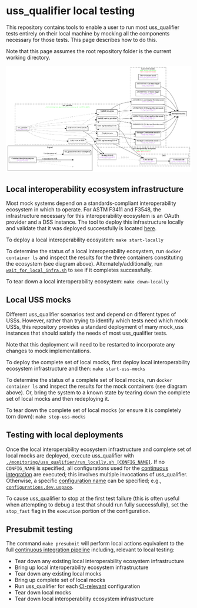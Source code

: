 # uss_qualifier local testing

This repository contains tools to enable a user to run most uss_qualifier tests entirely on their local machine by mocking all the components necessary for those tests.  This page describes how to do this.

Note that this page assumes the root repository folder is the current working directory.

![Local testing infrastructure diagram](../../assets/generated/local_uss_qualifier.png)

## Local interoperability ecosystem infrastructure

Most mock systems depend on a standards-compliant interoperability ecosystem in which to operate.  For ASTM F3411 and F3548, the infrastructure necessary for this interoperability ecosystem is an OAuth provider and a DSS instance.  The tool to deploy this infrastructure locally and validate that it was deployed successfully is located [here](../../build/dev).

To deploy a local interoperability ecosystem: `make start-locally`

To determine the status of a local interoperability ecosystem, run `docker container ls` and inspect the results for the three containers constituting the ecosystem (see diagram above).  Alternately/additionally, run [`wait_for_local_infra.sh`](../../build/dev/wait_for_local_infra.sh) to see if it completes successfully.

To tear down a local interoperability ecosystem: `make down-locally`

## Local USS mocks

Different uss_qualifier scenarios test and depend on different types of USSs.  However, rather than trying to identify which tests need which mock USSs, this repository provides a standard deployment of many mock_uss instances that should satisfy the needs of most uss_qualifier tests.

Note that this deployment will need to be restarted to incorporate any changes to mock implementations.

To deploy the complete set of local mocks, first deploy local interoperability ecosystem infrastructure and then: `make start-uss-mocks`

To determine the status of a complete set of local mocks, run `docker container ls` and inspect the results for the mock containers (see diagram above).  Or, bring the system to a known state by tearing down the complete set of local mocks and then redeploying it.

To tear down the complete set of local mocks (or ensure it is completely torn down): `make stop-uss-mocks`

## Testing with local deployments

Once the local interoperability ecosystem infrastructure and complete set of local mocks are deployed, execute uss_qualifier with [`./monitoring/uss_qualifier/run_locally.sh [CONFIG_NAME]`](run_locally.sh).  If no `CONFIG_NAME` is specified, all configurations used for the [continuous integration](../../.github/workflows) are executed; this involves multiple invocations of uss_qualifier.  Otherwise, a specific [configuration name](configurations/README.md#specifying) can be specified; e.g., [`configurations.dev.uspace`](configurations/dev/uspace.yaml).

To cause uss_qualifier to stop at the first test failure (this is often useful when attempting to debug a test that should run fully successfully), set the `stop_fast` flag in the `execution` portion of the configuration.

## Presubmit testing

The command `make presubmit` will perform local actions equivalent to the full [continuous integration pipeline](../../.github/workflows) including, relevant to local testing:

* Tear down any existing local interoperability ecosystem infrastructure
* Bring up local interoperability ecosystem infrastructure
* Tear down any existing local mocks
* Bring up complete set of local mocks
* Run uss_qualifier for each [CI-relevant](run_locally.sh) configuration
* Tear down local mocks
* Tear down local interoperability ecosystem infrastructure
